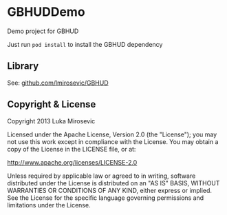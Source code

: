 GBHUDDemo
============

Demo project for GBHUD

Just run `pod install` to install the GBHUD dependency

Library
------------

See: [github.com/lmirosevic/GBHUD](https://github.com/lmirosevic/GBHUD)

Copyright & License
------------

Copyright 2013 Luka Mirosevic

Licensed under the Apache License, Version 2.0 (the "License"); you may not use this work except in compliance with the License. You may obtain a copy of the License in the LICENSE file, or at:

http://www.apache.org/licenses/LICENSE-2.0

Unless required by applicable law or agreed to in writing, software distributed under the License is distributed on an "AS IS" BASIS, WITHOUT WARRANTIES OR CONDITIONS OF ANY KIND, either express or implied. See the License for the specific language governing permissions and limitations under the License.
